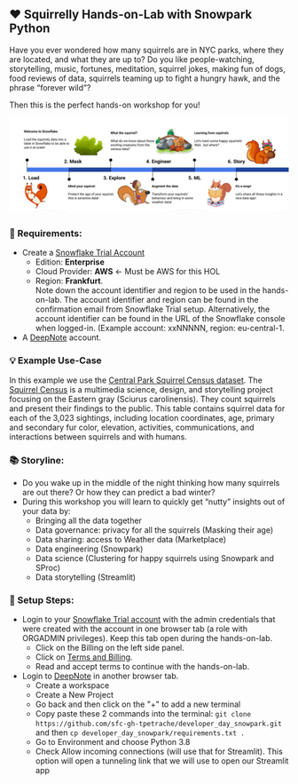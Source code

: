 ## :heart: Squirrelly Hands-on-Lab with Snowpark Python  


Have you ever wondered how many squirrels are in NYC parks, where they are located, and what they are up to? Do you like people-watching, storytelling, music, fortunes, meditation, squirrel jokes, making fun of dogs, food reviews of data, squirrels teaming up to fight a hungry hawk, and the phrase “forever wild”?

Then this is the perfect hands-on workshop for you! 

<img src="include/timeline.png" alt="Looking for something" width="800"/>   


### :checkered_flag: Requirements:  
- Create a [Snowflake Trial Account](https://signup.snowflake.com/)  
    - Edition: **Enterprise**
    - Cloud Provider: **AWS** <- Must be AWS for this HOL
    - Region: **Frankfurt**.  
    Note down the account identifier and region to be used in the hands-on-lab.  The account identifier and region can be found in the confirmation email from Snowflake Trial setup.  Alternatively, the account identifier can be found in the URL of the Snowflake console when logged-in.  (Example account: xxNNNNN, region: eu-central-1.  
- A [DeepNote](https://deepnote.com/) account. 
  
### :bulb: Example Use-Case
In this example we use the [Central Park Squirrel Census dataset](https://data.cityofnewyork.us/Environment/2018-Central-Park-Squirrel-Census-Squirrel-Data/vfnx-vebw). The [Squirrel Census](https://www.thesquirrelcensus.com/) is a multimedia science, design, and storytelling project focusing on the Eastern gray (Sciurus carolinensis). They count squirrels and present their findings to the public. This table contains squirrel data for each of the 3,023 sightings, including location coordinates, age, primary and secondary fur color, elevation, activities, communications, and interactions between squirrels and with humans.

### :books: Storyline:

- Do you wake up in the middle of the night thinking how many squirrels are out there? Or how they can predict a bad winter? 
- During this workshop you will learn to quickly get “nutty” insights out of your data by:
    -   Bringing all the data together
    -   Data governance: privacy for all the squirrels (Masking their age)
    -   Data sharing: access to Weather data (Marketplace)
    -   Data engineering (Snowpark)
    -   Data science (Clustering for happy squirrels using Snowpark and SProc)
    -   Data storytelling (Streamlit)

  
  
### :tada: Setup Steps:

- Login to your [Snowflake Trial account](https://app.snowflake.com/) with the admin credentials that were created with the account in one browser tab (a role with ORGADMIN privileges). Keep this tab open during the hands-on-lab.  
    - Click on the Billing on the left side panel. 
    - Click on [Terms and Billing](https://app.snowflake.com/terms-and-billing).
    - Read and accept terms to continue with the hands-on-lab.
- Login to [DeepNote](https://deepnote.com/) in another browser tab.  
    - Create a workspace 
    - Create a New Project 
    - Go back and then click on the "+" to add a new terminal 
    - Copy paste these 2 commands into the terminal: 
          ```git clone https://github.com/sfc-gh-tpetrache/developer_day_snowpark.git```
          and then
          ```cp developer_day_snowpark/requirements.txt . ```
    - Go to Environment and choose Python 3.8 
    - Check Allow incoming connections (will use that for Streamlit). This option will open a tunneling link that we will use to open our Streamlit app
